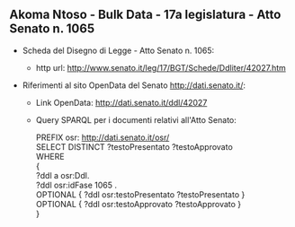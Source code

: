 ## Akoma Ntoso - Bulk Data - 17a legislatura - Atto Senato n. 1065 ##

* Scheda del Disegno di Legge - Atto Senato n. 1065:
	* http url: http://www.senato.it/leg/17/BGT/Schede/Ddliter/42027.htm

* Riferimenti al sito OpenData del Senato http://dati.senato.it/:
	* Link OpenData: http://dati.senato.it/ddl/42027
	* Query SPARQL per i documenti relativi all'Atto Senato:

        PREFIX osr: <http://dati.senato.it/osr/>  
		SELECT DISTINCT ?testoPresentato ?testoApprovato  
		WHERE  
		{  
		    ?ddl a osr:Ddl.  
		    ?ddl osr:idFase 1065 .  
		    OPTIONAL { ?ddl osr:testoPresentato ?testoPresentato }  
		    OPTIONAL { ?ddl osr:testoApprovato ?testoApprovato }  
		}
		
